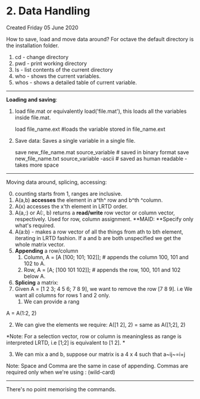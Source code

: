 # 2. Data Handling
Created Friday 05 June 2020

How to save, load and move data around?
For octave the default directory is the installation folder.

1. cd - change directory
2. pwd - print working directory
3. ls - list contents of the current directory
4. who - shows the current variables.
5. whos - shows a detailed table of current variable.



*****

**Loading and saving**:

1. load file.mat or equivalently load('file.mat'), this loads all the variables inside file.mat.

	load file_name.ext #loads the variable stored in file_name.ext
	

2. Save data: Saves a single variable in a single file.

	save new_file_name.mat source_variable # saved in binary format
	save new_file_name.txt source_variable -ascii # saved as human readable - takes more space
	

*****

Moving data around, splicing, accessing:

0. counting starts from 1, ranges are inclusive.
1. A(a,b) **accesses** the element in a^th^ row and b^th ^column. 
2. A(x) accesses the x'th element in LRTD order.
3. A(a,:) or A(:, b) returns a **read/write** row vector or column vector, respectively. Used for row, column assignment. **MAID: **Specify only what's required.
4. A(a:b)  - makes a row vector of all the things from ath to bth element, iterating in LRTD fashion. If a and b are both unspecified we get the whole matrix vector.
5. **Appending** a row/column
	1. Column, A = [A [100; 101; 102]]; # appends the column 100, 101 and 102 to A.
	2. Row, A = [A; [100 101 102]]; # appends the row, 100, 101 and 102 below A.
6. **Splicing** a matrix:
7. Given A = [1 2 3; 4 5 6; 7 8 9], we want to remove the row [7 8 9]. i.e We want all columns for rows 1 and 2 only.
	1. We can provide a rang

A = A(1:2, 2)

2. We can give the elements we require:  A([1 2], 2) = same as A([1;2], 2)

*Note: For a  selection vector, row or column is meaningless as range is interpreted LRTD, i.e [1;2] is equivalent to [1 2]. *

3. We can mix a and b, suppose our matrix is a 4 x 4 such that a~ij~=i+j

Note: Space and Comma are the same in case of appending. Commas are required only when we're using : (wild-card)

*****

There's no point memorising the commands.

